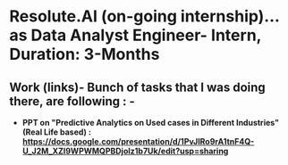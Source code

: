 # **Resolute.AI (on-going internship)... as Data Analyst Engineer- Intern, Duration: 3-Months**

## **Work (links)- Bunch of tasks that I was doing there, are following : -** 

* **PPT on "Predictive Analytics on Used cases in Different Industries" (Real Life based) : https://docs.google.com/presentation/d/1PvJIRo9rA1tnF4Q-U_J2M_XZI9WPWMQPBDjolz1b7Uk/edit?usp=sharing**
